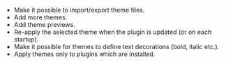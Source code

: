* Make it possible to import/export theme files.
* Add more themes.
* Add theme previews.
* Re-apply the selected theme when the plugin is updated (or on each startup).
* Make it possible for themes to define text decorations (bold, italic etc.).
* Apply themes only to plugins which are installed.

